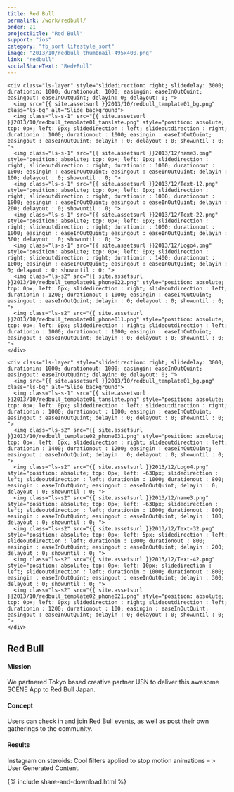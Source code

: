 ```yaml
---
title: Red Bull
permalink: /work/redbull/
order: 21
projectTitle: "Red Bull"
support: "ios"
category: "fb_sort lifestyle_sort"
image: "2013/10/redbull_thumbnail-495x400.png"
link: "redbull"
socialShareText: "Red+Bull"
---
```

<div class="avia-layerslider solid_bottom_border">
  <div id="layerslider_1" class="ls-wp-container">

    <div class="ls-layer" style="slidedirection: right; slidedelay: 3000; durationin: 1000; durationout: 1000; easingin: easeInOutQuint; easingout: easeInOutQuint; delayin: 0; delayout: 0; ">
      <img src="{{ site.assetsurl }}2013/10/redbull_template01_bg.png" class="ls-bg" alt="Slide background">
      <img class="ls-s-1" src="{{ site.assetsurl }}2013/10/redbull_template01_tanslate.png" style="position: absolute; top: 0px; left: 0px; slidedirection : left; slideoutdirection : right; durationin : 1000; durationout : 1000; easingin : easeInOutQuint; easingout : easeInOutQuint; delayin : 0; delayout : 0; showuntil : 0; ">
      <img class="ls-s-1" src="{{ site.assetsurl }}2013/12/name3.png" style="position: absolute; top: 0px; left: 0px; slidedirection : right; slideoutdirection : right; durationin : 1000; durationout : 1000; easingin : easeInOutQuint; easingout : easeInOutQuint; delayin : 100; delayout : 0; showuntil : 0; ">
      <img class="ls-s-1" src="{{ site.assetsurl }}2013/12/Text-12.png" style="position: absolute; top: 0px; left: 0px; slidedirection : right; slideoutdirection : right; durationin : 1000; durationout : 1000; easingin : easeInOutQuint; easingout : easeInOutQuint; delayin : 200; delayout : 0; showuntil : 0; ">
      <img class="ls-s-1" src="{{ site.assetsurl }}2013/12/Text-22.png" style="position: absolute; top: 0px; left: 0px; slidedirection : right; slideoutdirection : right; durationin : 1000; durationout : 1000; easingin : easeInOutQuint; easingout : easeInOutQuint; delayin : 300; delayout : 0; showuntil : 0; ">
      <img class="ls-s-1" src="{{ site.assetsurl }}2013/12/Logo4.png" style="position: absolute; top: 0px; left: 0px; slidedirection : right; slideoutdirection : right; durationin : 1400; durationout : 1000; easingin : easeInOutQuint; easingout : easeInOutQuint; delayin : 0; delayout : 0; showuntil : 0; ">
      <img class="ls-s2" src="{{ site.assetsurl }}2013/10/redbull_template01_phone022.png" style="position: absolute; top: 0px; left: 0px; slidedirection : right; slideoutdirection : left; durationin : 1200; durationout : 1000; easingin : easeInOutQuint; easingout : easeInOutQuint; delayin : 0; delayout : 0; showuntil : 0; ">
      <img class="ls-s2" src="{{ site.assetsurl }}2013/10/redbull_template01_phone011.png" style="position: absolute; top: 0px; left: 0px; slidedirection : right; slideoutdirection : left; durationin : 1000; durationout : 1000; easingin : easeInOutQuint; easingout : easeInOutQuint; delayin : 0; delayout : 0; showuntil : 0; ">
    </div>

    <div class="ls-layer" style="slidedirection: right; slidedelay: 3000; durationin: 1000; durationout: 1000; easingin: easeInOutQuint; easingout: easeInOutQuint; delayin: 0; delayout: 0; ">
      <img src="{{ site.assetsurl }}2013/10/redbull_template01_bg.png" class="ls-bg" alt="Slide background">
      <img class="ls-s-1" src="{{ site.assetsurl }}2013/10/redbull_template01_tanslate.png" style="position: absolute; top: 0px; left: 0px; slidedirection : left; slideoutdirection : right; durationin : 1000; durationout : 1000; easingin : easeInOutQuint; easingout : easeInOutQuint; delayin : 0; delayout : 0; showuntil : 0; ">
      <img class="ls-s2" src="{{ site.assetsurl }}2013/10/redbull_template02_phone031.png" style="position: absolute; top: 0px; left: 0px; slidedirection : right; slideoutdirection : left; durationin : 1400; durationout : 1200; easingin : easeInOutQuint; easingout : easeInOutQuint; delayin : 0; delayout : 0; showuntil : 0; ">
      <img class="ls-s2" src="{{ site.assetsurl }}2013/12/Logo4.png" style="position: absolute; top: 0px; left: -630px; slidedirection : left; slideoutdirection : left; durationin : 1000; durationout : 800; easingin : easeInOutQuint; easingout : easeInOutQuint; delayin : 0; delayout : 0; showuntil : 0; ">
      <img class="ls-s2" src="{{ site.assetsurl }}2013/12/name3.png" style="position: absolute; top: 0px; left: -630px; slidedirection : left; slideoutdirection : left; durationin : 1000; durationout : 800; easingin : easeInOutQuint; easingout : easeInOutQuint; delayin : 100; delayout : 0; showuntil : 0; ">
      <img class="ls-s2" src="{{ site.assetsurl }}2013/12/Text-32.png" style="position: absolute; top: 0px; left: 5px; slidedirection : left; slideoutdirection : left; durationin : 1000; durationout : 800; easingin : easeInOutQuint; easingout : easeInOutQuint; delayin : 200; delayout : 0; showuntil : 0; ">
      <img class="ls-s2" src="{{ site.assetsurl }}2013/12/Text-42.png" style="position: absolute; top: 0px; left: 10px; slidedirection : left; slideoutdirection : left; durationin : 1000; durationout : 800; easingin : easeInOutQuint; easingout : easeInOutQuint; delayin : 300; delayout : 0; showuntil : 0; ">
      <img class="ls-s2" src="{{ site.assetsurl }}2013/10/redbull_template02_phone021.png" style="position: absolute; top: 0px; left: 0px; slidedirection : right; slideoutdirection : left; durationin : 1200; durationout : 100; easingin : easeInOutQuint; easingout : easeInOutQuint; delayin : 0; delayout : 0; showuntil : 0; ">
    </div>
  </div>
</div>

<div class="wrapper content project-detail" markdown="1">
  <h2 class="content-h2 with-bottom-line">Red Bull</h2>

#### Mission

We partnered Tokyo based creative partner USN to deliver this awesome SCENE App to Red Bull Japan.

#### Concept

Users can check in and join Red Bull events, as well as post their own gatherings to the community.

#### Results

Instagram on steroids: Cool filters applied to stop motion animations – > User Generated Content.

</div>

{% include share-and-download.html %}

<script>
$(document).ready(function() {
  if (typeof $.fn.layerSlider == "undefined") {
    lsShowNotice('layerslider_1','jquery');
  }
  else if (typeof $.transit == "undefined" || typeof $.transit.modifiedForLayerSlider == "undefined") {
    lsShowNotice('layerslider_1', 'transit');
  }
  else
  {
    $("#layerslider_1").layerSlider({
      width : '1440px',
      height : '650px',
      responsive : true,
      responsiveUnder : 0,
      sublayerContainer : 0,
      autoStart : false,
      pauseOnHover : true,
      firstLayer : 1,
      animateFirstLayer : true,
      randomSlideshow : false,
      twoWaySlideshow : true,
      loops : 0,
      forceLoopNum : true,
      autoPlayVideos : true,
      autoPauseSlideshow : 'auto',
      youtubePreview : 'maxresdefault.jpg',
      keybNav : true,
      touchNav : true,
      skin : 'fullwidth',
      skinsPath : '../../css/LayerSlider/skins/',
      globalBGColor : '#ffffff',
      navPrevNext : true,
      navStartStop : false,
      navButtons : true,
      hoverPrevNext : true,
      hoverBottomNav : false,
      showBarTimer : false,
      showCircleTimer : true,
      thumbnailNavigation : 'hover',
      tnWidth : 100,
      tnHeight : 60,
      tnContainerWidth : '60%',
      tnActiveOpacity : 35,
      tnInactiveOpacity : 100,
      imgPreload : true,
      yourLogo : false,
      yourLogoStyle : 'left: 10px; top: 10px;',
      yourLogoLink : false,
      yourLogoTarget : '_self',
      cbInit : function(element) { },
      cbStart : function(data) { },
      cbStop : function(data) { },
      cbPause : function(data) { },
      cbAnimStart : function(data) { },
      cbAnimStop : function(data) { },
      cbPrev : function(data) { },
      cbNext : function(data) { }
    });
  }
});
</script>
